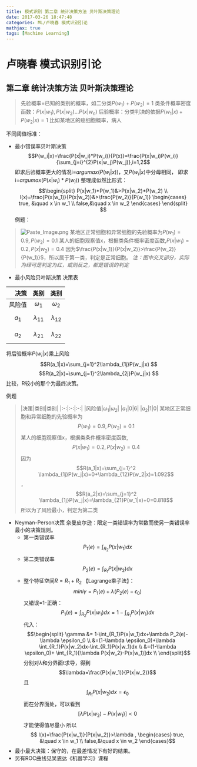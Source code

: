 ```yaml
---
title: 模式识别 第二章 统计决策方法 贝叶斯决策理论
date: 2017-03-26 18:47:48
categories: ML/卢晓春 模式识别引论
mathjax: true
tags: [Machine Learning]
---
```

<!--more-->
# 卢晓春 模式识别引论
## 第二章 统计决策方法 贝叶斯决策理论

> 先验概率=已知的类别的概率，如二分类$P(w_1)+P(w_2)=1$
> 类条件概率密度函数：$P(x|w_1),P(x|w_2)...P(x|w_n)$
> 后验概率：分类判决的依据$P(w_1|x)+P(w_2|x)=1$
> 比如某地区的癌细胞概率，病人

不同阈值标准：

* 最小错误率贝叶斯决策
$$P(w_i|x)=\frac{P(x|w_i)*P(w_i)}{P(x)}=\frac{P(x|w_i)P(w_i)}{\sum_{j=i}^{2}P(x|w_j)P(w_j)},i=1,2$$
即求后验概率更大的情况i=$argumax(P(w_i|x))$，又$P(w_i|x)$中分母相同，
即求i=$argumax(P(x|w_i)*P(w_i))$
整理成似然比形式：
$$\begin{split} P(x|w_1)*P(w_1)&>P(x|w_2)*P(w_2) \\
l(x)=\frac{P(x|w_1)}{P(x|w_2)}&>\frac{P(w_2)}{P(w_1)}
\begin{cases}
true, &\quad x \in w_1 \\
false,&\quad x \in w_2
\end{cases}
\end{split} $$
例题：
>![Paste_Image.png](http://upload-images.jianshu.io/upload_images/2812342-5428d3f301e42a84.png?imageMogr2/auto-orient/strip%7CimageView2/2/w/1240)
某地区正常细胞和异常细胞的先验概率为$P(w_1)=0.9,P(w_2)=0.1$
某人的细胞观察值x，根据类条件概率密度函数,$P(x|w_1)=0.2,P(x|w_2)=0.4$
因为$\frac{P(x|w_1)}{P(x|w_2)}>\frac{P(w_2)}{P(w_1)}$，所以属于第一类，判定是正常细胞。
*注：图中交叉部分，实际为绿可是判定为红，或则反之，都是错误的判定*
* 最小风险贝叶斯决策
决策表

|决策|类别|类别|
|-:|:-:|:-:|
|风险值|$\omega_1$|$\omega_2$|
|$$a_1$$|$$\lambda_{11}$$|$$\lambda_{12}$$|
|$$a_2$$|$$\lambda_{21}$$|$$\lambda_{22}$$|

将后验概率$P(w_i|x)$乘上风险
$$R(a_1|x)=\sum_{j=1}^2\lambda_{1j}P(w_j|x) $$
$$R(a_2|x)=\sum_{j=1}^2\lambda_{2j}P(w_j|x) $$
比较，R较小的那个为最终决策。

例题
> |决策|类别|类别|
|:-:|:-:|:-:|
|风险值|$\omega_1$|$\omega_2$|
|$a_1$|0|6|
|$a_2$|1|0|
> 某地区正常细胞和异常细胞的先验概率为
$$P(w_1)=0.9,P(w_2)=0.1$$
某人的细胞观察值x，根据类条件概率密度函数,
$$P(x|w_1)=0.2,P(x|w_2)=0.4$$
因为
$$R(a_1|x)=\sum_{j=1}^2 \lambda_{1j}P(w_j|x)=0+\lambda_{12}P(w_2|x)=1.092$$，
$$R(a_2|x)=\sum_{j=1}^2 \lambda_{1j}P(w_j|x)=\lambda_{21}P(w_1|x)+0=0.818$$
所以为了风险最小，判定为第二类

* Neyman-Person决策 奈曼皮尔逊：限定一类错误率为常数而使另一类错误率最小的决策规则。
    * 第一类错误率$$P_1(e)=\int_{R_2}P(x|w_1)dx$$
    * 第二类错误率$$P_2(e)=\int_{R_1}P(x|w_2)dx$$
    * 整个特征空间$R=R_1+R_2$
【Lagrange乘子法】：
$$mini \gamma = P_1(e)+\lambda(P_2(e)-\epsilon_0)$$
又错误=1-正确：
$$P_1(e)=\int_{R_2}P(x|w_1)dx=1-\int_{R_1}P(x|w_1)dx$$
代入：
$$\begin{split}
\gamma &= 1-\int_{R_1}P(x|w_1)dx+\lambda P_2(e)-\lambda \epsilon_0 \\
&=(1-\lambda \epsilon_0)+\lambda \int_{R_1}P(x|w_2)dx-\int_{R_1}P(x|w_1)dx \\
&=(1-\lambda \epsilon_0)+ \int_{R_1}[\lambda P(x|w_2)-P(x|w_1)]dx \\
\end{split}$$ 
分别对$\lambda$和分界面t求导，得到
$$\lambda=\frac{P(x|w_1)}{P(x|w_2)}$$
且
$$\int_{R_1}P(x|w_2)dx=\epsilon_0$$
而在分界面处，可以看到$$[\lambda P(x|w_2)-P(x|w_1)]<0$$才能使得值尽量小
所以
$$
l(x)=\frac{P(x|w_1)}{P(x|w_2)}>\lambda ,
\begin{cases}
true, &\quad x \in w_1 \\
false,&\quad x \in w_2
\end{cases}$$
* 最小最大决策：保守的，在最差情况下有好的结果。
* 另有ROC曲线见吴恩达《机器学习》课程

